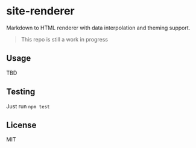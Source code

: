 # site-renderer
Markdown to HTML renderer with data interpolation and theming support.

> This repo is still a work in progress

## Usage
TBD

## Testing
Just run `npm test`

## License
MIT

